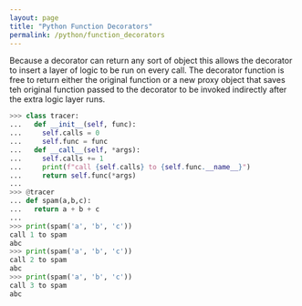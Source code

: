 ```yaml
---
layout: page
title: "Python Function Decorators"
permalink: /python/function_decorators
---
```


Because a decorator can return any sort of object this allows the decorator to insert a layer of logic to be run on every call. The decorator function is free to return either the original function or a new proxy object that saves teh original function passed to the decorator to be invoked indirectly after the extra logic layer runs.

```python
>>> class tracer:
...   def __init__(self, func):
...     self.calls = 0
...     self.func = func
...   def __call__(self, *args):
...     self.calls += 1
...     print(f"call {self.calls} to {self.func.__name__}")
...     return self.func(*args)
...
>>> @tracer
... def spam(a,b,c):
...   return a + b + c
...
>>> print(spam('a', 'b', 'c'))
call 1 to spam
abc
>>> print(spam('a', 'b', 'c'))
call 2 to spam
abc
>>> print(spam('a', 'b', 'c'))
call 3 to spam
abc
```
